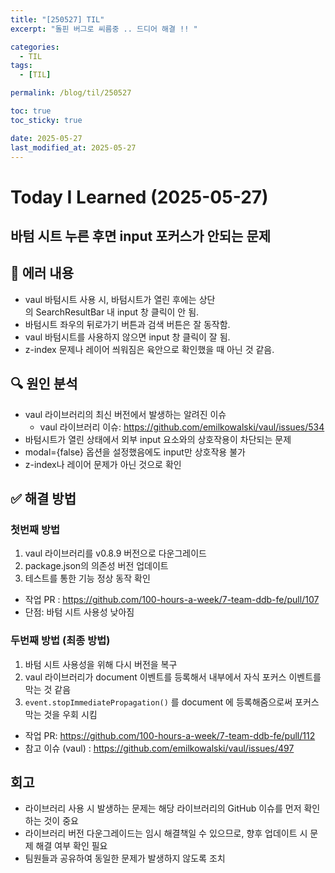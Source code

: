 ```yaml
---
title: "[250527] TIL"
excerpt: "돌핀 버그로 씨름중 .. 드디어 해결 !! "

categories:
  - TIL
tags:
  - [TIL]

permalink: /blog/til/250527

toc: true
toc_sticky: true

date: 2025-05-27
last_modified_at: 2025-05-27
---
```


# Today I Learned (2025-05-27)

## 바텀 시트 누른 후면 input 포커스가 안되는 문제

## 🐞 에러 내용

- vaul 바텀시트 사용 시, 바텀시트가 열린 후에는 상단의 SearchResultBar 내 input 창 클릭이 안 됨.
- 바텀시트 좌우의 뒤로가기 버튼과 검색 버튼은 잘 동작함.
- vaul 바텀시트를 사용하지 않으면 input 창 클릭이 잘 됨.
- z-index 문제나 레이어 씌워짐은 육안으로 확인했을 때 아닌 것 같음.

## 🔍 원인 분석

- vaul 라이브러리의 최신 버전에서 발생하는 알려진 이슈
  - vaul 라이브러리 이슈: https://github.com/emilkowalski/vaul/issues/534
- 바텀시트가 열린 상태에서 외부 input 요소와의 상호작용이 차단되는 문제
- modal={false} 옵션을 설정했음에도 input만 상호작용 불가
- z-index나 레이어 문제가 아닌 것으로 확인

## ✅ 해결 방법

### 첫번째 방법

1. vaul 라이브러리를 v0.8.9 버전으로 다운그레이드
2. package.json의 의존성 버전 업데이트
3. 테스트를 통한 기능 정상 동작 확인

- 작업 PR : https://github.com/100-hours-a-week/7-team-ddb-fe/pull/107
- 단점: 바텀 시트 사용성 낮아짐

### 두번째 방법 (최종 방법)

1. 바텀 시트 사용성을 위해 다시 버전을 복구
2. vaul 라이브러리가 document 이벤트를 등록해서 내부에서 자식 포커스 이벤트를 막는 것 같음
3. `event.stopImmediatePropagation()` 를 document 에 등록해줌으로써 포커스 막는 것을 우회 시킴

- 작업 PR: https://github.com/100-hours-a-week/7-team-ddb-fe/pull/112
- 참고 이슈 (vaul) : https://github.com/emilkowalski/vaul/issues/497

## 회고

- 라이브러리 사용 시 발생하는 문제는 해당 라이브러리의 GitHub 이슈를 먼저 확인하는 것이 중요
- 라이브러리 버전 다운그레이드는 임시 해결책일 수 있으므로, 향후 업데이트 시 문제 해결 여부 확인 필요
- 팀원들과 공유하여 동일한 문제가 발생하지 않도록 조치
